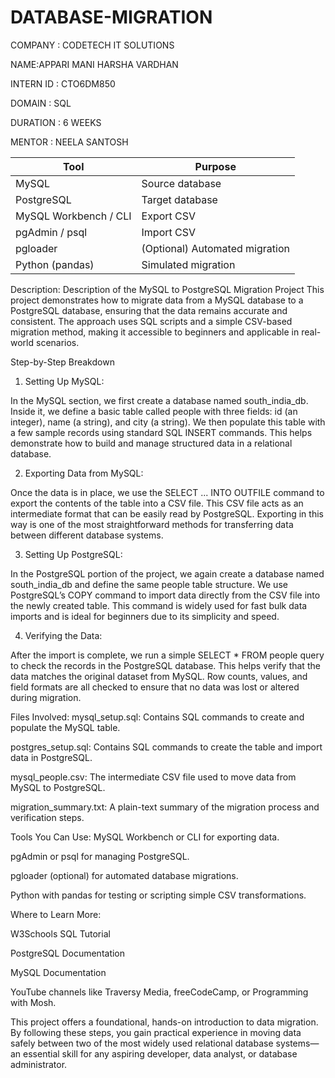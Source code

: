 # DATABASE-MIGRATION

COMPANY : CODETECH IT SOLUTIONS

NAME:APPARI MANI HARSHA VARDHAN

INTERN ID : CTO6DM850

DOMAIN : SQL

DURATION : 6 WEEKS

MENTOR : NEELA SANTOSH

| Tool                  | Purpose                        |
| --------------------- | ------------------------------ |
| MySQL                 | Source database                |
| PostgreSQL            | Target database                |
| MySQL Workbench / CLI | Export CSV                     |
| pgAdmin / psql        | Import CSV                     |
| pgloader              | (Optional) Automated migration |
| Python (pandas)       | Simulated migration            |

Description:
Description of the MySQL to PostgreSQL Migration Project
This project demonstrates how to migrate data from a MySQL database to a PostgreSQL database, ensuring that the data remains accurate and consistent. The approach uses SQL scripts and a simple CSV-based migration method, making it accessible to beginners and applicable in real-world scenarios.

Step-by-Step Breakdown
1. Setting Up MySQL:

In the MySQL section, we first create a database named south_india_db. Inside it, we define a basic table called people with three fields: id (an integer), name (a string), and city (a string). We then populate this table with a few sample records using standard SQL INSERT commands. This helps demonstrate how to build and manage structured data in a relational database.

2. Exporting Data from MySQL:

Once the data is in place, we use the SELECT ... INTO OUTFILE command to export the contents of the table into a CSV file. This CSV file acts as an intermediate format that can be easily read by PostgreSQL. Exporting in this way is one of the most straightforward methods for transferring data between different database systems.

3. Setting Up PostgreSQL:

In the PostgreSQL portion of the project, we again create a database named south_india_db and define the same people table structure. We use PostgreSQL’s COPY command to import data directly from the CSV file into the newly created table. This command is widely used for fast bulk data imports and is ideal for beginners due to its simplicity and speed.

4. Verifying the Data:

After the import is complete, we run a simple SELECT * FROM people query to check the records in the PostgreSQL database. This helps verify that the data matches the original dataset from MySQL. Row counts, values, and field formats are all checked to ensure that no data was lost or altered during migration.

Files Involved:
mysql_setup.sql: Contains SQL commands to create and populate the MySQL table.

postgres_setup.sql: Contains SQL commands to create the table and import data in PostgreSQL.

mysql_people.csv: The intermediate CSV file used to move data from MySQL to PostgreSQL.

migration_summary.txt: A plain-text summary of the migration process and verification steps.

Tools You Can Use:
MySQL Workbench or CLI for exporting data.

pgAdmin or psql for managing PostgreSQL.

pgloader (optional) for automated database migrations.

Python with pandas for testing or scripting simple CSV transformations.

Where to Learn More:

W3Schools SQL Tutorial

PostgreSQL Documentation

MySQL Documentation

YouTube channels like Traversy Media, freeCodeCamp, or Programming with Mosh.

This project offers a foundational, hands-on introduction to data migration. By following these steps, you gain practical experience in moving data safely between two of the most widely used relational database systems—an essential skill for any aspiring developer, data analyst, or database administrator.
